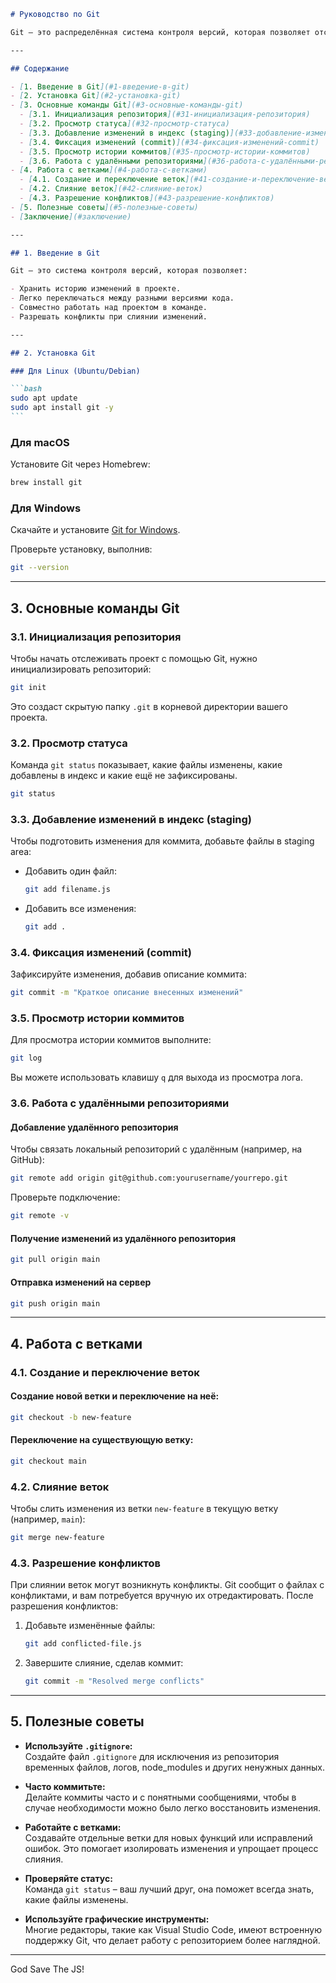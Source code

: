 ````markdown
# Руководство по Git

Git — это распределённая система контроля версий, которая позволяет отслеживать изменения в коде, работать с несколькими версиями проекта и эффективно сотрудничать в команде. Это руководство охватывает основы работы с Git: от инициализации репозитория до работы с ветками и разрешения конфликтов.

---

## Содержание

- [1. Введение в Git](#1-введение-в-git)
- [2. Установка Git](#2-установка-git)
- [3. Основные команды Git](#3-основные-команды-git)
  - [3.1. Инициализация репозитория](#31-инициализация-репозитория)
  - [3.2. Просмотр статуса](#32-просмотр-статуса)
  - [3.3. Добавление изменений в индекс (staging)](#33-добавление-изменений-в-индекс-staging)
  - [3.4. Фиксация изменений (commit)](#34-фиксация-изменений-commit)
  - [3.5. Просмотр истории коммитов](#35-просмотр-истории-коммитов)
  - [3.6. Работа с удалёнными репозиториями](#36-работа-с-удалёнными-репозиториями)
- [4. Работа с ветками](#4-работа-с-ветками)
  - [4.1. Создание и переключение веток](#41-создание-и-переключение-веток)
  - [4.2. Слияние веток](#42-слияние-веток)
  - [4.3. Разрешение конфликтов](#43-разрешение-конфликтов)
- [5. Полезные советы](#5-полезные-советы)
- [Заключение](#заключение)

---

## 1. Введение в Git

Git — это система контроля версий, которая позволяет:

- Хранить историю изменений в проекте.
- Легко переключаться между разными версиями кода.
- Совместно работать над проектом в команде.
- Разрешать конфликты при слиянии изменений.

---

## 2. Установка Git

### Для Linux (Ubuntu/Debian)

```bash
sudo apt update
sudo apt install git -y
```
````

### Для macOS

Установите Git через Homebrew:

```bash
brew install git
```

### Для Windows

Скачайте и установите [Git for Windows](https://git-scm.com/download/win).

Проверьте установку, выполнив:

```bash
git --version
```

---

## 3. Основные команды Git

### 3.1. Инициализация репозитория

Чтобы начать отслеживать проект с помощью Git, нужно инициализировать репозиторий:

```bash
git init
```

Это создаст скрытую папку `.git` в корневой директории вашего проекта.

### 3.2. Просмотр статуса

Команда `git status` показывает, какие файлы изменены, какие добавлены в индекс и какие ещё не зафиксированы.

```bash
git status
```

### 3.3. Добавление изменений в индекс (staging)

Чтобы подготовить изменения для коммита, добавьте файлы в staging area:

- Добавить один файл:
  ```bash
  git add filename.js
  ```
- Добавить все изменения:
  ```bash
  git add .
  ```

### 3.4. Фиксация изменений (commit)

Зафиксируйте изменения, добавив описание коммита:

```bash
git commit -m "Краткое описание внесенных изменений"
```

### 3.5. Просмотр истории коммитов

Для просмотра истории коммитов выполните:

```bash
git log
```

Вы можете использовать клавишу `q` для выхода из просмотра лога.

### 3.6. Работа с удалёнными репозиториями

#### Добавление удалённого репозитория

Чтобы связать локальный репозиторий с удалённым (например, на GitHub):

```bash
git remote add origin git@github.com:yourusername/yourrepo.git
```

Проверьте подключение:

```bash
git remote -v
```

#### Получение изменений из удалённого репозитория

```bash
git pull origin main
```

#### Отправка изменений на сервер

```bash
git push origin main
```

---

## 4. Работа с ветками

### 4.1. Создание и переключение веток

#### Создание новой ветки и переключение на неё:

```bash
git checkout -b new-feature
```

#### Переключение на существующую ветку:

```bash
git checkout main
```

### 4.2. Слияние веток

Чтобы слить изменения из ветки `new-feature` в текущую ветку (например, `main`):

```bash
git merge new-feature
```

### 4.3. Разрешение конфликтов

При слиянии веток могут возникнуть конфликты. Git сообщит о файлах с конфликтами, и вам потребуется вручную их отредактировать. После разрешения конфликтов:

1. Добавьте изменённые файлы:
   ```bash
   git add conflicted-file.js
   ```
2. Завершите слияние, сделав коммит:
   ```bash
   git commit -m "Resolved merge conflicts"
   ```

---

## 5. Полезные советы

- **Используйте `.gitignore`:**  
  Создайте файл `.gitignore` для исключения из репозитория временных файлов, логов, node_modules и других ненужных данных.
- **Часто коммитьте:**  
  Делайте коммиты часто и с понятными сообщениями, чтобы в случае необходимости можно было легко восстановить изменения.

- **Работайте с ветками:**  
  Создавайте отдельные ветки для новых функций или исправлений ошибок. Это помогает изолировать изменения и упрощает процесс слияния.

- **Проверяйте статус:**  
  Команда `git status` – ваш лучший друг, она поможет всегда знать, какие файлы изменены.

- **Используйте графические инструменты:**  
  Многие редакторы, такие как Visual Studio Code, имеют встроенную поддержку Git, что делает работу с репозиторием более наглядной.

---

God Save The JS!

```

```
